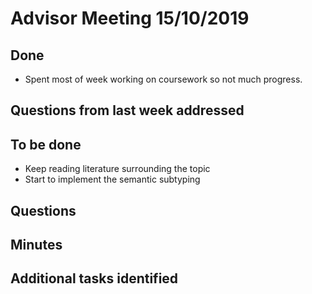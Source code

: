 # Advisor Meeting 15/10/2019

## Done
* Spent most of week working on coursework so not much progress.

## Questions from last week addressed 

## To be done
* Keep reading literature surrounding the topic
* Start to implement the semantic subtyping 

## Questions

## Minutes

## Additional tasks identified

